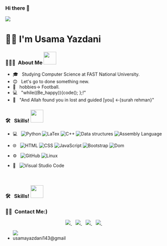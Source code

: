 ### Hi there 👋
![](https://komarev.com/ghpvc/?username=usamayazdani)

<h1> 💁‍♂️ I'm Usama  Yazdani </h1>


<h3> 👨🏻‍💻 &nbsp;About Me <img src="https://media.giphy.com/media/2rAF2FUn94dIlljSms/giphy.gif" width="40"></h3>

- 🎓 &nbsp; Studying Computer Science at FAST National University.
- 😊 &nbsp; Let's go to done something new.
- 🥋 &nbsp; hobbies-> Football.
- 💻 &nbsp; "while((Be_happy)){code(); };!"
- 🕋 &nbsp; "And Allah found you in lost and guided [you] <-{surah rehman}"

<h3> 🛠 &nbsp; Skills! <img src="https://media.giphy.com/media/WUlplcMpOCEmTGBtBW/giphy.gif" width="40"></h3>

- 💻 &nbsp;
  ![Python](https://img.shields.io/badge/-Python-333333?style=flat&logo=python)
  ![LaTex](https://img.shields.io/badge/-LaTex-333333?style=flat&logo=LaTex)
  ![C++](https://img.shields.io/badge/-c++-black?logo=c%2B%2B&style=social)
  ![Data structures](https://img.shields.io/badge/Data%20structure-c%2B%2B-blue)
  ![Assembly Language](https://img.shields.io/badge/Assembly%20Language%20-16%20bit--32%20bit-brightgreen)

- 🌐 &nbsp;
  ![HTML](https://img.shields.io/badge/-HTML-333333?style=flat&logo=HTML5)
  ![CSS](https://img.shields.io/badge/-CSS-333333?style=flat&logo=CSS3&logoColor=1572B6)
  ![JavaScript](https://img.shields.io/badge/-JavaScript-333333?style=flat&logo=javascript)
  ![Bootstrap](https://img.shields.io/badge/-Bootstrap-333333?style=flat&logo=bootstrap&logoColor=563D7C)
  ![Dom](https://img.shields.io/badge/Dom-javascript-blu)


- ⚙️ &nbsp;
  ![GitHub](https://img.shields.io/badge/-GitHub-333333?style=flat&logo=github)
  ![Linux](https://img.shields.io/badge/-linux-333333?style=flat&logo=linux)
  
- 🔧 &nbsp;
  ![Visual Studio Code](https://img.shields.io/badge/-Visual%20Studio%20Code-333333?style=flat&logo=visual-studio-code&logoColor=007ACC)
  

<br/>
<h3> 🛠 &nbsp; Skills! <img src="https://media.giphy.com/media/WUlplcMpOCEmTGBtBW/giphy.gif" width="40"></h3>








<h3> 🤝🏻 &nbsp;Contact Me:) </h3>

<p align='center'>
  
  <a href="https://wa.me/message/OBSIPJAS5VMUJ1">
    <img src="https://img.shields.io/badge/WHATSAPP-%2325D366.svg?&style=for-the-badge&logo=whatsapp&logoColor=white" />    
  </a>&nbsp;&nbsp;
  <a href="http://www.linkedin.com/in/usama-yazdani-0568941b7">
    <img src="https://img.shields.io/badge/linkedin-%230077B5.svg?&style=for-the-badge&logo=linkedin&logoColor=white" />
  </a>&nbsp;&nbsp;
  <a href="https://www.instagram.com/im_saama/">
    <img src="https://img.shields.io/badge/instagram-%23E4405F.svg?&style=for-the-badge&logo=instagram&logoColor=white" />        
  </a>&nbsp;&nbsp;
  <a href="https://twitter.com/UsamaYazdani2">
    <img src="https://img.shields.io/badge/Twitter-1DA1F2?style=for-the-badge&logo=twitter&logoColor=white" />        
  </a>&nbsp;&nbsp;
  <ul>
    <img src="https://img.shields.io/badge/Gmail-D14836?style=for-the-badge&logo=gmail&logoColor=white" />
    <li>usamayazdani143@gmail</li>
   </ul>
  </a>&nbsp;&nbsp;
</p>





<!--![](https://komarev.com/ghpvc/?username=usamayazdani&color=blue)
<!--![](https://komarev.com/ghpvc/?username=usamayazdani&color=dc143c)
<!--![](https://komarev.com/ghpvc/?username=usamayazdani&style=flat-square)
<!--![](https://komarev.com/ghpvc/?username=usamayazdani&label=PROFILE+VIEWS)




<!--
**usamayazdani/usamayazdani** is a ✨ _special_ ✨ repository because its `README.md` (this file) appears on your GitHub profile.

Here are some ideas to get you started:

- 🔭 I’m currently working on ...
- 🌱 I’m currently learning ...
- 👯 I’m looking to collaborate on ...
- 🤔 I’m looking for help with ...
- 💬 Ask me about ...
- 📫 How to reach me: ...
- 😄 Pronouns: ...
- ⚡ Fun fact: ...
-->
